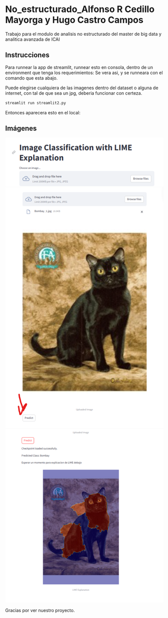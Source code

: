 # No_estructurado_Alfonso R Cedillo Mayorga y Hugo Castro Campos
Trabajo para el modulo de analisis no estructurado del master de big data y analitica avanzada de ICAI



## Instrucciones
Para runnear la app de streamlit, runnear esto en consola, dentro de un environment que tenga los requerimientos:
Se vera asi, y se runneara con el comando que esta abajo.

Puede elegirse cualquiera de las imagenes dentro del dataset o alguna de internet, con tal de que sea un jpg, deberia funcionar con certeza.



```bash
streamlit run streamlit2.py
```
Entonces aparecera esto en el local:
## Imágenes
![1era](./imagenes_readme/1era.png)
![2nda](./imagenes_readme/2nda.png)
![3era](./imagenes_readme/3era.png)




Gracias por ver nuestro proyecto.
